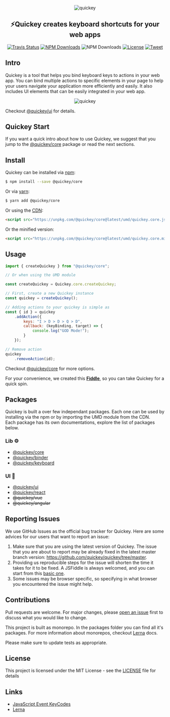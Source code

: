 <p align="center">
    <img alt="quickey" src="https://raw.githubusercontent.com/quickey/quickey/master/assets/keyboard.png"/>
</p>
<h2 align="center">
⚡️Quickey creates keyboard shortcuts for your web apps
</h2>

<p align="center">
  <a href="https://travis-ci.org/quickey/quickey"><img alt="Travis Status" src="https://img.shields.io/travis/quickey/quickey/master.svg?label=build&maxAge=43200"></a>
  <a href="https://www.npmjs.com/package/@quickey/core"><img alt="NPM Downloads" src="https://img.shields.io/npm/v/@quickey/core.svg?maxAge=43200"></a>

<img alt="NPM Downloads" src="https://img.shields.io/badge/dependency-free-ff69b4.svg?maxAge=43200">
  <a href="https://github.com/quickey/quickey/blob/master/LICENSE"><img alt="License" src="https://img.shields.io/github/license/quickey/quickey.svg?label=license&maxAge=43200"></a>
<a href="https://twitter.com/intent/tweet?text=%E2%9A%A1%EF%B8%8FQuickey%20creates%20keyboard%20shortcuts%20for%20your%20web%20app&url=https://github.com/quickey/quickey&via=uditalias&hashtags=javascript,keybinding,shortcuts,developers,webdeveloper">
<img alt="Tweet" src="https://img.shields.io/badge/tweet-🐦-efefef.svg?maxAge=43200"></a>
</p>

## Intro

Quickey is a tool that helps you bind keyboard keys to actions in your web app. You can bind multiple actions to specific elements in your page to help your users navigate your application more efficiently and easily. It also includes UI elements that can be easily integrated in your web app.

<p align="center">
    <img alt="quickey" src="https://raw.githubusercontent.com/quickey/quickey/master/assets/ui.png"/>
</p>

Checkout [@quickey/ui](packages/ui/README.md) for details.

## Quickey Start

If you want a quick intro about how to use Quickey, we suggest that you jump to the [@quickey/core](packages/core/README.md) package or read the next sections.

## Install

Quickey can be installed via [npm](https://www.npmjs.com):
```sh
$ npm install --save @quickey/core
```

Or via [yarn](https://yarnpkg.com):
```sh
$ yarn add @quickey/core
```

Or using the [CDN](https://unpkg.com):

```html
<script src="https://unpkg.com/@quickey/core@latest/umd/quickey.core.js"></script>
```
Or the minified version:
```html
<script src="https://unpkg.com/@quickey/core@latest/umd/quickey.core.min.js"></script>
```

## Usage

```javascript
import { createQuickey } from "@quickey/core";

// Or when using the UMD module

const createQuickey = Quickey.core.createQuickey;

// First, create a new Quickey instance
const quickey = createQuickey();

// Adding actions to your quickey is simple as
const { id } = quickey
    .addAction({
        keys: "I > D > D > Q > D",
        callback: (keyBinding, target) => {
            console.log("GOD Mode!");
        }
    });

// Remove action
quickey
    .removeAction(id);
```
Checkout [@quickey/core](packages/core/README.md) for more options.

For your convenience, we created this [**Fiddle**](http://jsfiddle.net/udidu/y6phe5ok/7/), so you can take Quickey for a quick spin.

## Packages

Quickey is built a over few independant packages. Each one can be used by installing via the npm or by importing the UMD module from the CDN.  
Each package has its own documentations, explore the list of packages below.

### Lib ⚙️
- [@quickey/core](packages/core/README.md)
- [@quickey/binder](packages/binder/README.md)
- [@quickey/keyboard](packages/keyboard/README.md)

### UI 🌈
- [@quickey/ui](packages/ui/README.md)
- [@quickey/react](packages/react/README.md)
- ~~@quickey/vue~~
- ~~@quickey/angular~~

## Reporting Issues

We use GitHub Issues as the official bug tracker for Quickey. Here are some advices for our users that want to report an issue:

1. Make sure that you are using the latest version of Quickey. The issue that you are about to report may be already fixed in the latest master branch version: https://github.com/quickey/quickey/tree/master.
2. Providing us reproducible steps for the issue will shorten the time it takes for it to be fixed. A JSFiddle is always welcomed, and you can start from this [basic one](http://jsfiddle.net/udidu/y6phe5ok/7/).
3. Some issues may be browser specific, so specifying in what browser you encountered the issue might help.

## Contributions

Pull requests are welcome. For major changes, please [open an issue](https://github.com/quickey/quickey/issues/new/choose) first to discuss what you would like to change.

This project is built as monorepo. In the packages folder you can find all it's packages.
For more information about monorepos, checkout [Lerna](https://github.com/lerna/lerna/blob/master/README.md) docs.

Please make sure to update tests as appropriate.

## License

This project is licensed under the MIT License - see the [LICENSE](LICENSE) file for details

## Links
* [JavaScript Event KeyCodes](https://keycode.info/)
* [Lerna](https://lernajs.io/)